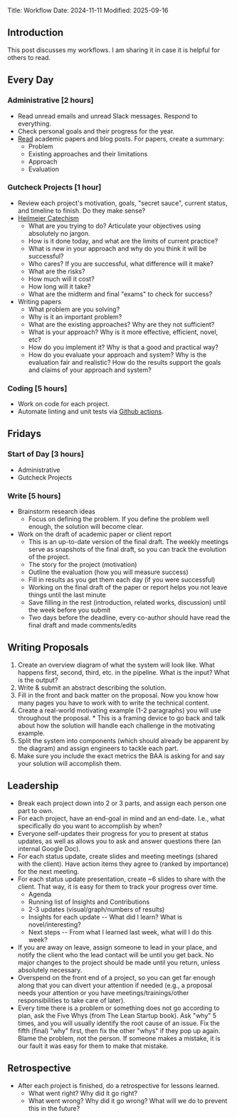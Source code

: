 Title: Workflow
Date: 2024-11-11
Modified: 2025-09-16

## Introduction

This post discusses my workflows. I am sharing it in case it is helpful for others to read.

## Every Day

### Administrative [2 hours]

* Read unread emails and unread Slack messages. Respond to everything.
* Check personal goals and their progress for the year.
* [Read](http://www.evandowning.com/suggested-reads.html) academic papers and blog posts. For papers, create a summary:
    * Problem
    * Existing approaches and their limitations
    * Approach
    * Evaluation

### Gutcheck Projects [1 hour]

* Review each project's motivation, goals, "secret sauce", current status, and timeline to finish. Do they make sense?
* [Heilmeier Catechism](https://www.darpa.mil/work-with-us/heilmeier-catechism)
    * What are you trying to do? Articulate your objectives using absolutely no jargon.
    * How is it done today, and what are the limits of current practice?
    * What is new in your approach and why do you think it will be successful?
    * Who cares? If you are successful, what difference will it make?
    * What are the risks?
    * How much will it cost?
    * How long will it take?
    * What are the midterm and final "exams" to check for success?
* Writing papers
    * What problem are you solving?
    * Why is it an important problem?
    * What are the existing approaches? Why are they not sufficient?
    * What is your approach? Why is it more effective, efficient, novel, etc?
    * How do you implement it? Why is that a good and practical way?
    * How do you evaluate your approach and system? Why is the evaluation fair and realistic? How do the results support the goals and claims of your approach and system?

### Coding [5 hours]

* Work on code for each project.
* Automate linting and unit tests via [Github actions](https://github.com/features/actions).

## Fridays

### Start of Day [3 hours]

* Administrative
* Gutcheck Projects

### Write [5 hours]

* Brainstorm research ideas
    * Focus on defining the problem. If you define the problem well enough, the solution will become clear.
* Work on the draft of academic paper or client report
    * This is an up-to-date version of the final draft. The weekly meetings serve as snapshots of the final draft, so you can track the evolution of the project.
    * The story for the project (motivation)
    * Outline the evaluation (how you will measure success)
    * Fill in results as you get them each day (if you were successful)
    * Working on the final draft of the paper or report helps you not leave things until the last minute
    * Save filling in the rest (introduction, related works, discussion) until the week before you submit
    * Two days before the deadline, every co-author should have read the final draft and made comments/edits

## Writing Proposals

  1. Create an overview diagram of what the system will look like. What happens first, second, third, etc. in the pipeline. What is the input? What is the output?
  1. Write & submit an abstract describing the solution.
  1. Fill in the front and back matter on the proposal. Now you know how many pages you have to work with to write the technical content.
  1. Create a real-world motivating example (1-2 paragraphs) you will use throughout the proposal.
    * This is a framing device to go back and talk about how the solution will handle each challenge in the motivating example.
  1. Split the system into components (which should already be apparent by the diagram) and assign engineers to tackle each part.
  1. Make sure you include the exact metrics the BAA is asking for and say your solution will accomplish them.

## Leadership

* Break each project down into 2 or 3 parts, and assign each person one part to own.
* For each project, have an end-goal in mind and an end-date. I.e., what specifically do you want to accomplish by when?
* Everyone self-updates their progress for you to present at status updates, as well as allows you to ask and answer questions there (an internal Google Doc).
* For each status update, create slides and meeting meetings (shared with the client). Have action items they agree to (ranked by importance) for the next meeting.
* For each status update presentation, create ~6 slides to share with the client. That way, it is easy for them to track your progress over time.
    * Agenda
    * Running list of Insights and Contributions
    * 2-3 updates (visual/graph/numbers of results)
    * Insights for each update -- What did I learn? What is novel/interesting?
    * Next steps -- From what I learned last week, what will I do this week?
* If you are away on leave, assign someone to lead in your place, and notify the client who the lead contact will be until you get back. No major changes to the project should be made until you return, unless absolutely necessary.
* Overspend on the front end of a project, so you can get far enough along that you can divert your attention if needed (e.g., a proposal needs your attention or you have meetings/trainings/other responsibilities to take care of later).
* Every time there is a problem or something does not go according to plan, ask the Five Whys (from The Lean Startup book). Ask "why" 5 times, and you will usually identify the root cause of an issue. Fix the fifth (final) "why" first, then fix the other "whys" if they pop up again. Blame the problem, not the person. If someone makes a mistake, it is our fault it was easy for them to make that mistake.

## Retrospective

* After each project is finished, do a retrospective for lessons learned.
    * What went right? Why did it go right?
    * What went wrong? Why did it go wrong? What will we do to prevent this in the future?
